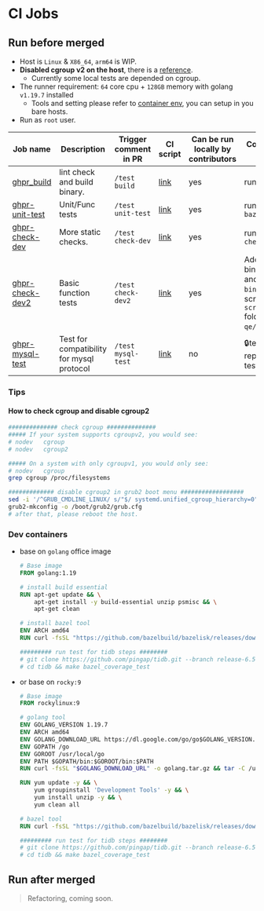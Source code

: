 CI Jobs
===

## Run before merged

- Host is `Linux` & `X86_64`, `arm64` is WIP.
- **Disabled cgroup v2 on the host**, there is a [reference](#how-to-check-cgroup-and-disable-cgroup2).
  - Currently some local tests are depended on cgroup.
- The runner requirement: `64` core cpu + `128GB` memory with golang `v1.19.7` installed
  - Tools and setting please refer to [container env](#dev-containers), you can setup in you bare hosts.
- Run as `root` user.

 
| Job name                                  | Description                               | Trigger comment in PR | CI script                                                          | Can be run locally by contributors | Core Instructions to run locally                                                                                                                                                         |
| ----------------------------------------- | ----------------------------------------- | --------------------- | ------------------------------------------------------------------ | ---------------------------------- | ---------------------------------------------------------------------------------------------------------------------------------------------------------------------------------------- |
| [ghpr_build](./ghpr_build.groovy)         | lint check and build binary.              | `/test build`         | [link](/pipelines/pingcap/tidb/release-6.5/ghpr_build.groovy)      | yes                                | run `make bazel_build`                                                                                                                                                                   |
| [ghpr-unit-test](./ghpr_unit_test.groovy) | Unit/Func tests                           | `/test unit-test`     | [link](/pipelines/pingcap/tidb/release-6.5/ghpr_unit_test.groovy)  | yes                                | run `make bazel_coverage_test`                                                                                                                                                           | yes |
| [ghpr-check-dev](ghpr_check.groovy)       | More static checks.                       | `/test check-dev`     | [link](/pipelines/pingcap/tidb/release-6.5/ghpr_check.groovy)      | yes                                | run `make gogenerate check explaintest`                                                                                                                                                  |
| [ghpr-check-dev2](ghpr_check2.groovy)     | Basic function tests                      | `/test check-dev2`    | [link](/pipelines/pingcap/tidb/release-6.5/ghpr_check2.groovy)     | yes                                 | Add component binaries `tikv-server` and `pd-server` to the `bin/` dir, then run the scripts in `scripts/pingcap/tidb` folder of  `pingcap-qe/ci` repo, [detail](https://github.com/PingCAP-QE/ci/blob/main/pipelines/pingcap/tidb/latest/ghpr_check2.groovy#L82~L89) |
| [ghpr-mysql-test](ghpr_mysql_test.groovy) | Test for compatibility for mysql protocol | `/test mysql-test`    | [link](/pipelines/pingcap/tidb/release-6.5/ghpr_mysql_test.groovy) | no                                 | 🔒test repo(pingcap/tidb-test) not public                                                                                                                                                 |


### Tips

#### How to check cgroup and disable cgroup2

```bash
############## check cgroup ##############
##### If your system supports cgroupv2, you would see:
# nodev   cgroup
# nodev   cgroup2

##### On a system with only cgroupv1, you would only see:
# nodev   cgroup
grep cgroup /proc/filesystems

############# disable cgroup2 in grub2 boot menu ################## 
sed -i '/^GRUB_CMDLINE_LINUX/ s/"$/ systemd.unified_cgroup_hierarchy=0"/' /etc/default/grub
grub2-mkconfig -o /boot/grub2/grub.cfg
# after that, please reboot the host.
```

### Dev containers

- base on `golang` office image
    ```Dockerfile
    # Base image
    FROM golang:1.19

    # install build essential
    RUN apt-get update && \
        apt-get install -y build-essential unzip psmisc && \
        apt-get clean

    # install bazel tool
    ENV ARCH amd64    
    RUN curl -fsSL "https://github.com/bazelbuild/bazelisk/releases/download/v1.16.0/bazelisk-linux-${ARCH}" -o /usr/local/bin/bazel && chmod +x /usr/local/bin/bazel

    ######### run test for tidb steps ########
    # git clone https://github.com/pingap/tidb.git --branch release-6.5
    # cd tidb && make bazel_coverage_test
    ```
- or base on `rocky:9`
    ```Dockerfile
    # Base image
    FROM rockylinux:9

    # golang tool
    ENV GOLANG_VERSION 1.19.7
    ENV ARCH amd64
    ENV GOLANG_DOWNLOAD_URL https://dl.google.com/go/go$GOLANG_VERSION.linux-$ARCH.tar.gz
    ENV GOPATH /go
    ENV GOROOT /usr/local/go
    ENV PATH $GOPATH/bin:$GOROOT/bin:$PATH
    RUN curl -fsSL "$GOLANG_DOWNLOAD_URL" -o golang.tar.gz && tar -C /usr/local -xzf golang.tar.gz && rm golang.tar.gz    

    RUN yum update -y && \
        yum groupinstall 'Development Tools' -y && \
        yum install unzip -y && \
        yum clean all        

    # bazel tool
    RUN curl -fsSL "https://github.com/bazelbuild/bazelisk/releases/download/v1.16.0/bazelisk-linux-${ARCH}" -o /usr/local/bin/bazel && chmod +x /usr/local/bin/bazel

    ######### run test for tidb steps ########
    # git clone https://github.com/pingap/tidb.git --branch release-6.5
    # cd tidb && make bazel_coverage_test
    ``` 

## Run after merged

> Refactoring, coming soon.


